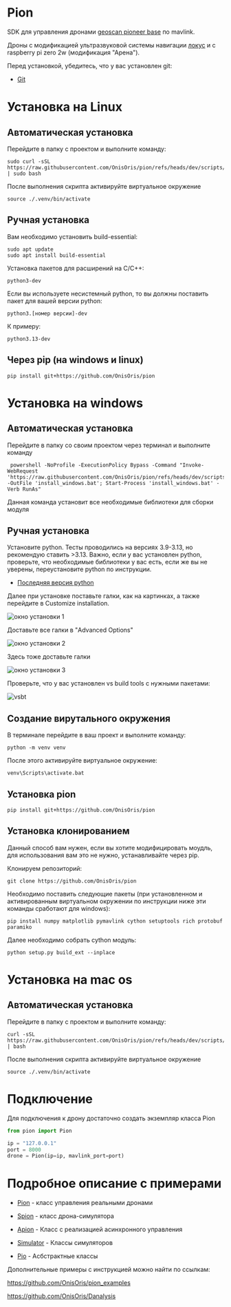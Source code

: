 # Pion

SDK для управления дронами [geoscan pioneer base](https://geoscan.education/pioneer-base) по mavlink.

Дроны с модификацией ультразвуковой системы навигации [локус](https://www.geoscan.ru/ru/products/pioneer/locus) и
с raspberry pi zero 2w (модификация "Арена").

Перед установкой, убедитесь, что у вас установлен git:

- [Git](https://git-scm.com/downloads)

# Установка на Linux

## Автоматическая установка
Перейдите в папку с проектом и выполните команду:
```angular2html
sudo curl -sSL https://raw.githubusercontent.com/OnisOris/pion/refs/heads/dev/scripts/install_linux.sh | sudo bash
```

После выполнения скрипта активируйте виртуальное окружение
```
source ./.venv/bin/activate
```

## Ручная установка

Вам необходимо установить build-essential:
```shell
sudo apt update
sudo apt install build-essential
```

Установка пакетов для расширений на C/C++:
```commandline
python3-dev
```

Если вы используете несистемный python, то вы должны поставить пакет для вашей версии python:
```commandline
python3.[номер версии]-dev
```

К примеру:
```commandline
python3.13-dev
```


## Через pip (на windows и linux)

```shell
pip install git+https://github.com/OnisOris/pion
```



# Установка на windows

## Автоматическая установка

Перейдите в папку со своим проектом через терминал и выполните команду

```angular2html
 powershell -NoProfile -ExecutionPolicy Bypass -Command "Invoke-WebRequest 'https://raw.githubusercontent.com/OnisOris/pion/refs/heads/dev/scripts/install_windows.bat' -OutFile 'install_windows.bat'; Start-Process 'install_windows.bat' -Verb RunAs"
```

Данная команда установит все необходимые библиотеки для сборки модуля

## Ручная установка

Установите python. Тесты проводились на версиях 3.9-3.13, но рекомендую ставить >3.13.
Важно, если у вас установлен python, проверьте, что необходимые библиотеки у вас есть, если же вы не уверены, переустановите
python по инструкции.
- [Последняя версия python](https://www.python.org/downloads/)

Далее при установке поставьте галки, как на картинках, а также перейдите в Customize installation.

 ![окно установки 1](docs/source/img/python_install.jpg)

Доставьте все галки в "Advanced Options"


 ![окно установки 2](docs/source/img/python_install2.jpg)

Здесь тоже доставьте галки


 ![окно установки 3](docs/source/img/python_install3.jpg)

Проверьте, что у вас установлен vs build tools с нужными пакетами:

![vsbt](docs/source/img/windows_vsbt.jpg)

## Создание вирутального окружения
В терминале перейдите в ваш проект и выполните команду:

```commandline
python -m venv venv
```

После этого активируйте виртуальное окружение:
```commandline
venv\Scripts\activate.bat
```

## Установка pion

```shell
pip install git+https://github.com/OnisOris/pion
```


## Установка клонированием
Данный способ вам нужен, если вы хотите модифицировать моудль, для использования вам это не нужно,
устанавливайте через pip.

Клонируем репозиторий:
```shell
git clone https://github.com/OnisOris/pion
```


Необходимо поставить следующие пакеты (при установленном и активированным виртуальном окружении по инструкции ниже
эти команды сработают для windows):
```shell
pip install numpy matplotlib pymavlink cython setuptools rich protobuf paramiko
```
Далее необходимо собрать cython модуль:
```
python setup.py build_ext --inplace
```

# Установка на mac os
## Автоматическая установка
Перейдите в папку с проектом и выполните команду:
```angular2html
curl -sSL https://raw.githubusercontent.com/OnisOris/pion/refs/heads/dev/scripts/install_macos.sh | bash
```

После выполнения скрипта активируйте виртуальное окружение
```
source ./.venv/bin/activate
```


# Подключение
Для подключения к дрону достаточно создать экземпляр класса Pion

```python
from pion import Pion

ip = "127.0.0.1"
port = 8000
drone = Pion(ip=ip, mavlink_port=port)
```


# Подробное описание с примерами

- [Pion](docs/pion.md) - класс управления реальными дронами

- [Spion](docs/spion.md) - класс дрона-симулятора

- [Apion](docs/apion.md) - Класс с реализацией асинхронного управления

- [Simulator](docs/simulator.md) - Классы симуляторов

- [Pio](docs/pio.md) - Асбстрактные классы



Дополнительные примеры с инструкцией можно найти по ссылкам:

https://github.com/OnisOris/pion_examples

https://github.com/OnisOris/Danalysis
